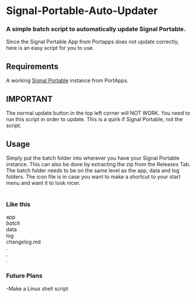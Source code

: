# Signal-Portable-Auto-Updater

### A simple batch script to automatically update Signal Portable.
Since the Signal Portable App from Portapps does not update correctly, here is an easy script for you to use.

## Requirements 
A working <a href="https://github.com/portapps/signal-portable">Signal Portable</a> instance from PortApps. <br>

## IMPORTANT
The normal update button in the top left corner will NOT WORK. You need to run this script in order to update. This is a quirk if Signal Portable, not the script. <br>

## Usage 

Simply put the batch folder into wherever you have your Signal Portable instance. This can also be done by extracting the zip from the Releases Tab. <br>
The batch folder needs to be on the same level as the app, data and log folders. The icon file is in case you want to make a shortcut to your start menu and want it to look nicer.
<br>
<br> 
### Like this
app
<br>_batch_
<br>data
<br>log 
<br>changelog.md
<br>.
<br>.
<br>.

### Future Plans
-Make a Linux shell script

